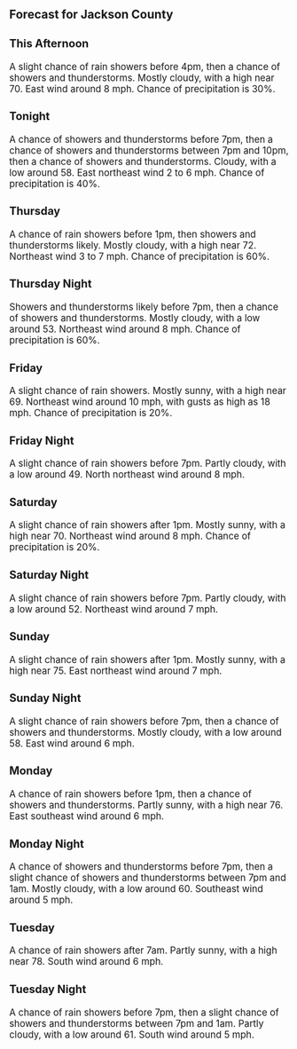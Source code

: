 <div>
   <h2>Forecast for Jackson County</h2>
   <p>
      <div style="font-size:120%">
         <h3>This Afternoon</h3>A slight chance of rain showers before 4pm, then a chance of showers and thunderstorms. Mostly cloudy, with a high near 70.
         East wind around 8 mph. Chance of precipitation is 30%.<br></div>
   </p>
   <p>
      <div style="font-size:120%">
         <h3>Tonight</h3>A chance of showers and thunderstorms before 7pm, then a chance of showers and thunderstorms between 7pm and 10pm, then a
         chance of showers and thunderstorms. Cloudy, with a low around 58. East northeast wind 2 to 6 mph. Chance of precipitation
         is 40%.<br></div>
   </p>
   <p>
      <div style="font-size:120%">
         <h3>Thursday</h3>A chance of rain showers before 1pm, then showers and thunderstorms likely. Mostly cloudy, with a high near 72. Northeast
         wind 3 to 7 mph. Chance of precipitation is 60%.<br></div>
   </p>
   <p>
      <div style="font-size:120%">
         <h3>Thursday Night</h3>Showers and thunderstorms likely before 7pm, then a chance of showers and thunderstorms. Mostly cloudy, with a low around
         53. Northeast wind around 8 mph. Chance of precipitation is 60%.<br></div>
   </p>
   <p>
      <div style="font-size:120%">
         <h3>Friday</h3>A slight chance of rain showers. Mostly sunny, with a high near 69. Northeast wind around 10 mph, with gusts as high as 18
         mph. Chance of precipitation is 20%.<br></div>
   </p>
   <p>
      <div style="font-size:120%">
         <h3>Friday Night</h3>A slight chance of rain showers before 7pm. Partly cloudy, with a low around 49. North northeast wind around 8 mph.<br></div>
   </p>
   <p>
      <div style="font-size:120%">
         <h3>Saturday</h3>A slight chance of rain showers after 1pm. Mostly sunny, with a high near 70. Northeast wind around 8 mph. Chance of precipitation
         is 20%.<br></div>
   </p>
   <p>
      <div style="font-size:120%">
         <h3>Saturday Night</h3>A slight chance of rain showers before 7pm. Partly cloudy, with a low around 52. Northeast wind around 7 mph.<br></div>
   </p>
   <p>
      <div style="font-size:120%">
         <h3>Sunday</h3>A slight chance of rain showers after 1pm. Mostly sunny, with a high near 75. East northeast wind around 7 mph.<br></div>
   </p>
   <p>
      <div style="font-size:120%">
         <h3>Sunday Night</h3>A slight chance of rain showers before 7pm, then a chance of showers and thunderstorms. Mostly cloudy, with a low around 58.
         East wind around 6 mph.<br></div>
   </p>
   <p>
      <div style="font-size:120%">
         <h3>Monday</h3>A chance of rain showers before 1pm, then a chance of showers and thunderstorms. Partly sunny, with a high near 76. East southeast
         wind around 6 mph.<br></div>
   </p>
   <p>
      <div style="font-size:120%">
         <h3>Monday Night</h3>A chance of showers and thunderstorms before 7pm, then a slight chance of showers and thunderstorms between 7pm and 1am. Mostly
         cloudy, with a low around 60. Southeast wind around 5 mph.<br></div>
   </p>
   <p>
      <div style="font-size:120%">
         <h3>Tuesday</h3>A chance of rain showers after 7am. Partly sunny, with a high near 78. South wind around 6 mph.<br></div>
   </p>
   <p>
      <div style="font-size:120%">
         <h3>Tuesday Night</h3>A chance of rain showers before 7pm, then a slight chance of showers and thunderstorms between 7pm and 1am. Partly cloudy,
         with a low around 61. South wind around 5 mph.<br></div>
   </p>
</div>